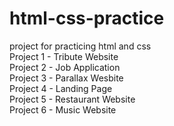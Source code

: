 # html-css-practice
project for practicing html and css <br>
Project 1 - Tribute Website <br>
Project 2 - Job Application <br>
Project 3 - Parallax Wesbite <br>
Project 4 - Landing Page <br>
Project 5 - Restaurant Website <br>
Project 6 - Music Website
